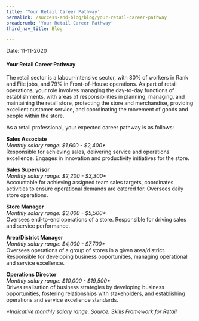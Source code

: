 ```yaml
---
title: 'Your Retail Career Pathway'
permalink: /success-and-blog/blog/your-retail-career-pathway
breadcrumb: 'Your Retail Career Pathway'
third_nav_title: Blog

---
```


Date:   11-11-2020

<h4>Your Retail Career Pathway</h4>

<p>The retail sector is a labour-intensive sector, with 80% of workers in Rank and File jobs, and 79% in Front-of-House operations. As part of retail operations, your role involves managing the day-to-day functions of establishments, with areas of responsibilities in planning, managing, and maintaining the retail store, protecting the store and merchandise, providing excellent customer service, and coordinating the movement of goods and people within the store.</p>

<p>As a retail professional, your expected career pathway is as follows:</p>

<p><b>Sales Associate</b><br>
  <em>Monthly salary range: $1,600 - $2,400*</em><br>
  Responsible for achieving sales, delivering service and operations excellence. Engages in innovation and productivity initiatives for the store.</p>
  
<p><b>Sales Supervisor</b><br>
  <em>Monthly salary range: $2,200 - $3,300*</em><br>
  Accountable for achieving assigned team sales targets, coordinates activities to ensure operational demands are catered for. Oversees daily store operations.</p>
  
<p><b>Store Manager</b><br>
  <em>Monthly salary range: $3,000 - $5,500*</em><br>
  Oversees end-to-end operations of a store. Responsible for driving sales and service performance.</p>
  
<p><b>Area/District Manager</b><br>
  <em>Monthly salary range: $4,000 - $7,700*</em><br>
  Oversees operations of a group of stores in a given area/district. Responsible for developing business opportunities, managing operational and service excellence.</p>
  
<p><b>Operations Director</b><br>
  <em>Monthly salary range: $10,000 - $19,500*</em><br>
  Drives realisation of business strategies by developing business opportunities, fostering relationships with stakeholders, and establishing operations and service excellence standards.</p>
  
<p><em>*Indicative monthly salary range. Source: Skills Framework for Retail</em></p>
